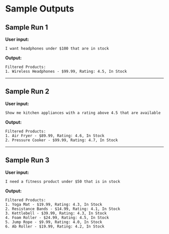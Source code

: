 # Sample Outputs

## Sample Run 1
**User input:**
```
I want headphones under $100 that are in stock
```
**Output:**
```
Filtered Products:
1. Wireless Headphones - $99.99, Rating: 4.5, In Stock
```

---

## Sample Run 2
**User input:**
```
Show me kitchen appliances with a rating above 4.5 that are available
```
**Output:**
```
Filtered Products:
1. Air Fryer - $89.99, Rating: 4.6, In Stock
2. Pressure Cooker - $99.99, Rating: 4.7, In Stock
```

---

## Sample Run 3
**User input:**
```
I need a fitness product under $50 that is in stock
```
**Output:**
```
Filtered Products:
1. Yoga Mat - $19.99, Rating: 4.3, In Stock
2. Resistance Bands - $14.99, Rating: 4.1, In Stock
3. Kettlebell - $39.99, Rating: 4.3, In Stock
4. Foam Roller - $24.99, Rating: 4.5, In Stock
5. Jump Rope - $9.99, Rating: 4.0, In Stock
6. Ab Roller - $19.99, Rating: 4.2, In Stock
``` 